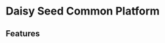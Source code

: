 # Daisy Seed Common Platform

<!-- This hardware project implements a eurorack compliant breakout board for the daisy seed -->

## Features
<!-- 8 potentiometer controls, momentary PB, 3 POS Switch x 2, multiplexed and configurable jacks -->
<!-- Configurable Jack IO: stereo audio IO, DAC outputs x 2, CV inputs x 8, gate output x 2 -->